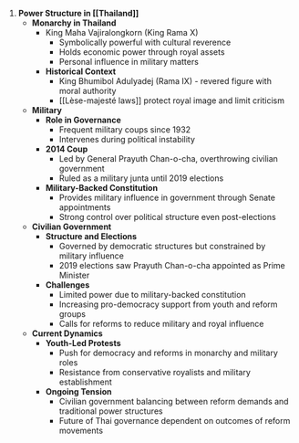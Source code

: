 1. **Power Structure in [[Thailand]]**
   - **Monarchy in Thailand**
     - King Maha Vajiralongkorn (King Rama X)
       - Symbolically powerful with cultural reverence
       - Holds economic power through royal assets
       - Personal influence in military matters
     - **Historical Context**
       - King Bhumibol Adulyadej (Rama IX) - revered figure with moral authority
       - [[Lèse-majesté laws]] protect royal image and limit criticism
   - **Military**
     - **Role in Governance**
       - Frequent military coups since 1932
       - Intervenes during political instability
     - **2014 Coup**
       - Led by General Prayuth Chan-o-cha, overthrowing civilian government
       - Ruled as a military junta until 2019 elections
     - **Military-Backed Constitution**
       - Provides military influence in government through Senate appointments
       - Strong control over political structure even post-elections
   - **Civilian Government**
     - **Structure and Elections**
       - Governed by democratic structures but constrained by military influence
       - 2019 elections saw Prayuth Chan-o-cha appointed as Prime Minister
     - **Challenges**
       - Limited power due to military-backed constitution
       - Increasing pro-democracy support from youth and reform groups
       - Calls for reforms to reduce military and royal influence
   - **Current Dynamics**
     - **Youth-Led Protests**
       - Push for democracy and reforms in monarchy and military roles
       - Resistance from conservative royalists and military establishment
     - **Ongoing Tension**
       - Civilian government balancing between reform demands and traditional power structures
       - Future of Thai governance dependent on outcomes of reform movements